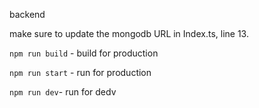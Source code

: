 backend

make sure to update the mongodb URL in Index.ts, line 13.

`npm run build` - build for production


`npm run start` - run for production


`npm run dev`- run for dedv